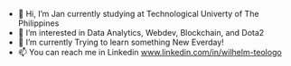 - 👋 Hi, I’m Jan currently studying at Technological Univerty of The Philippines
- 👀 I’m interested in Data Analytics, Webdev, Blockchain, and Dota2 
- 🌱 I’m currently Trying to learn something New Everday! 
- 📫 You can reach me in Linkedin www.linkedin.com/in/wilhelm-teologo

<!---
John-teology/John-teology is a ✨ special ✨ repository because its `README.md` (this file) appears on your GitHub profile.
You can click the Preview link to take a look at your changes.
--->
